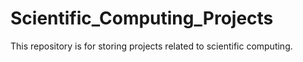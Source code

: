 # Scientific_Computing_Projects
This repository is for storing projects related to scientific computing.
